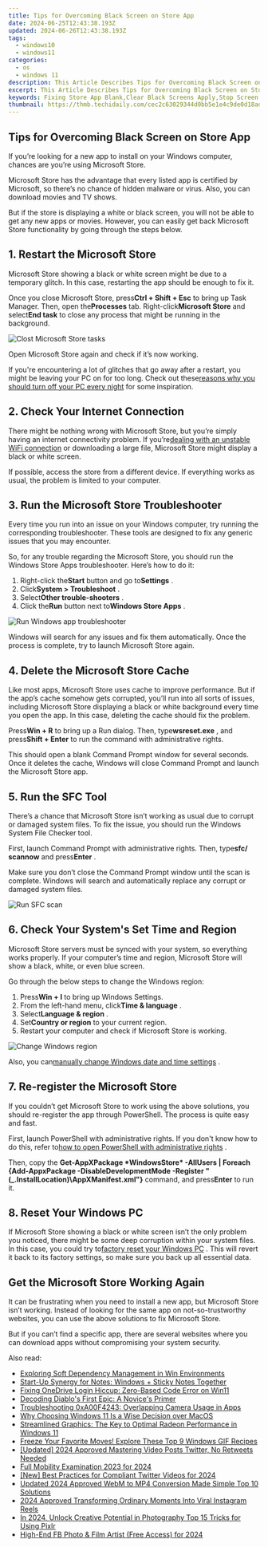 ```yaml
---
title: Tips for Overcoming Black Screen on Store App
date: 2024-06-25T12:43:38.193Z
updated: 2024-06-26T12:43:38.193Z
tags:
  - windows10
  - windows11
categories:
  - os
  - windows 11
description: This Article Describes Tips for Overcoming Black Screen on Store App
excerpt: This Article Describes Tips for Overcoming Black Screen on Store App
keywords: Fixing Store App Blank,Clear Black Screens Apply,Stop Screen Failure in Store,Troubleshoot Black Screen App,Resolve Store App Outage,Avoid Blackout on Store App,Overcome Black Display App
thumbnail: https://thmb.techidaily.com/cec2c63029344d0bb5e1e4c9de0d18ad2dcde0dafb37cbba53e291b9ec9ff6a5.jpg
---
```


## Tips for Overcoming Black Screen on Store App

 If you’re looking for a new app to install on your Windows computer, chances are you’re using Microsoft Store.

 Microsoft Store has the advantage that every listed app is certified by Microsoft, so there’s no chance of hidden malware or virus. Also, you can download movies and TV shows.

 But if the store is displaying a white or black screen, you will not be able to get any new apps or movies. However, you can easily get back Microsoft Store functionality by going through the steps below.

## 1\. Restart the Microsoft Store

 Microsoft Store showing a black or white screen might be due to a temporary glitch. In this case, restarting the app should be enough to fix it.

 Once you close Microsoft Store, press**Ctrl + Shift + Esc** to bring up Task Manager. Then, open the**Processes** tab. Right-click**Microsoft Store** and select**End task** to close any process that might be running in the background.

![Clost Microsoft Store tasks](https://static1.makeuseofimages.com/wordpress/wp-content/uploads/2023/01/end-microsoft-store-1.jpg)

Open Microsoft Store again and check if it’s now working.

 If you're encountering a lot of glitches that go away after a restart, you might be leaving your PC on for too long. Check out these[reasons why you should turn off your PC every night](https://www.makeuseof.com/reasons-why-should-shut-down-computer/) for some inspiration.

## 2\. Check Your Internet Connection

 There might be nothing wrong with Microsoft Store, but you’re simply having an internet connectivity problem. If you’re[dealing with an unstable WiFi connection](https://www.makeuseof.com/tag/fix-slow-unstable-wi-fi-connection/) or downloading a large file, Microsoft Store might display a black or white screen.

 If possible, access the store from a different device. If everything works as usual, the problem is limited to your computer.

## 3\. Run the Microsoft Store Troubleshooter

 Every time you run into an issue on your Windows computer, try running the corresponding troubleshooter. These tools are designed to fix any generic issues that you may encounter.

 So, for any trouble regarding the Microsoft Store, you should run the Windows Store Apps troubleshooter. Here’s how to do it:

1. Right-click the**Start** button and go to**Settings** .
2. Click**System > Troubleshoot** .
3. Select**Other trouble-shooters** .
4. Click the**Run** button next to**Windows Store Apps** .

![Run Windows app troubleshooter](https://static1.makeuseofimages.com/wordpress/wp-content/uploads/2023/01/store-troubleshooter-1.jpg)

 Windows will search for any issues and fix them automatically. Once the process is complete, try to launch Microsoft Store again.

## 4\. Delete the Microsoft Store Cache

 Like most apps, Microsoft Store uses cache to improve performance. But if the app’s cache somehow gets corrupted, you’ll run into all sorts of issues, including Microsoft Store displaying a black or white background every time you open the app. In this case, deleting the cache should fix the problem.

 Press**Win + R** to bring up a Run dialog. Then, type**wsreset.exe** , and press**Shift + Enter** to run the command with administrative rights.

 This should open a blank Command Prompt window for several seconds. Once it deletes the cache, Windows will close Command Prompt and launch the Microsoft Store app.

## 5\. Run the SFC Tool

 There’s a chance that Microsoft Store isn’t working as usual due to corrupt or damaged system files. To fix the issue, you should run the Windows System File Checker tool.

 First, launch Command Prompt with administrative rights. Then, type**sfc/ scannow** and press**Enter** .

 Make sure you don’t close the Command Prompt window until the scan is complete. Windows will search and automatically replace any corrupt or damaged system files.

![Run SFC scan](https://static1.makeuseofimages.com/wordpress/wp-content/uploads/2023/01/sfc-scan-1-3.jpg)

## 6\. Check Your System's Set Time and Region

 Microsoft Store servers must be synced with your system, so everything works properly. If your computer’s time and region, Microsoft Store will show a black, white, or even blue screen.

Go through the below steps to change the Windows region:

1. Press**Win + I** to bring up Windows Settings.
2. From the left-hand menu, click**Time & language** .
3. Select**Language & region** .
4. Set**Country or region** to your current region.
5. Restart your computer and check if Microsoft Store is working.

![Change Windows region](https://static1.makeuseofimages.com/wordpress/wp-content/uploads/2023/01/windows-region-1.jpg)

 Also, you can[manually change Windows date and time settings](https://www.makeuseof.com/windows-11-change-date-time/) .

## 7\. Re-register the Microsoft Store

 If you couldn’t get Microsoft Store to work using the above solutions, you should re-register the app through PowerShell. The process is quite easy and fast.

 First, launch PowerShell with administrative rights. If you don't know how to do this, refer to[how to open PowerShell with administrative rights](https://www.makeuseof.com/windows-11-powershell-administrator/) .

 Then, copy the **Get-AppXPackage \*WindowsStore\* -AllUsers | Foreach {Add-AppxPackage -DisableDevelopmentMode -Register "$($\_.InstallLocation)\\AppXManifest.xml"}** command, and press**Enter** to run it.

## 8\. Reset Your Windows PC

 If Microsoft Store showing a black or white screen isn’t the only problem you noticed, there might be some deep corruption within your system files. In this case, you could try to[factory reset your Windows PC](https://www.makeuseof.com/tag/4-ways-factory-reset-windows-computer/) . This will revert it back to its factory settings, so make sure you back up all essential data.

## Get the Microsoft Store Working Again

 It can be frustrating when you need to install a new app, but Microsoft Store isn’t working. Instead of looking for the same app on not-so-trustworthy websites, you can use the above solutions to fix Microsoft Store.

 But if you can’t find a specific app, there are several websites where you can download apps without compromising your system security.


<ins class="adsbygoogle"
     style="display:block"
     data-ad-format="autorelaxed"
     data-ad-client="ca-pub-7571918770474297"
     data-ad-slot="1223367746"></ins>



<ins class="adsbygoogle"
     style="display:block"
     data-ad-client="ca-pub-7571918770474297"
     data-ad-slot="8358498916"
     data-ad-format="auto"
     data-full-width-responsive="true"></ins>

<span class="atpl-alsoreadstyle">Also read:</span>
<div><ul>
<li><a href="https://windows11.techidaily.com/exploring-soft-dependency-management-in-win-environments/"><u>Exploring Soft Dependency Management in Win Environments</u></a></li>
<li><a href="https://windows11.techidaily.com/start-up-synergy-for-notes-windows-plus-sticky-notes-together/"><u>Start-Up Synergy for Notes: Windows + Sticky Notes Together</u></a></li>
<li><a href="https://windows11.techidaily.com/fixing-onedrive-login-hiccup-zero-based-code-error-on-win11/"><u>Fixing OneDrive Login Hiccup: Zero-Based Code Error on Win11</u></a></li>
<li><a href="https://windows11.techidaily.com/decoding-diablos-first-epic-a-novices-primer/"><u>Decoding Diablo's First Epic: A Novice's Primer</u></a></li>
<li><a href="https://windows11.techidaily.com/troubleshooting-0xa00f4243-overlapping-camera-usage-in-apps/"><u>Troubleshooting 0xA00F4243: Overlapping Camera Usage in Apps</u></a></li>
<li><a href="https://windows11.techidaily.com/why-choosing-windows-11-is-a-wise-decision-over-macos/"><u>Why Choosing Windows 11 Is a Wise Decision over MacOS</u></a></li>
<li><a href="https://windows11.techidaily.com/streamlined-graphics-the-key-to-optimal-radeon-performance-in-windows-11/"><u>Streamlined Graphics: The Key to Optimal Radeon Performance in Windows 11</u></a></li>
<li><a href="https://screen-capture.techidaily.com/freeze-your-favorite-moves-explore-these-top-9-windows-gif-recipes/"><u>Freeze Your Favorite Moves! Explore These Top 9 Windows GIF Recipes</u></a></li>
<li><a href="https://twitter-videos.techidaily.com/updated-2024-approved-mastering-video-posts-twitter-no-retweets-needed/"><u>[Updated] 2024 Approved  Mastering Video Posts  Twitter, No Retweets Needed</u></a></li>
<li><a href="https://some-knowledge.techidaily.com/full-mobility-examination-2023-for-2024/"><u>Full Mobility Examination 2023 for 2024</u></a></li>
<li><a href="https://twitter-clips.techidaily.com/new-best-practices-for-compliant-twitter-videos-for-2024/"><u>[New] Best Practices for Compliant Twitter Videos for 2024</u></a></li>
<li><a href="https://smart-video-editing.techidaily.com/updated-2024-approved-webm-to-mp4-conversion-made-simple-top-10-solutions/"><u>Updated 2024 Approved WebM to MP4 Conversion Made Simple Top 10 Solutions</u></a></li>
<li><a href="https://some-skills.techidaily.com/2024-approved-transforming-ordinary-moments-into-viral-instagram-reels/"><u>2024 Approved  Transforming Ordinary Moments Into Viral Instagram Reels</u></a></li>
<li><a href="https://some-approaches.techidaily.com/in-2024-unlock-creative-potential-in-photography-top-15-tricks-for-using-pixlr/"><u>In 2024, Unlock Creative Potential in Photography  Top 15 Tricks for Using Pixlr</u></a></li>
<li><a href="https://facebook-video-files.techidaily.com/high-end-fb-photo-and-film-artist-free-access-for-2024/"><u>High-End FB Photo & Film Artist (Free Access) for 2024</u></a></li>
</ul></div>

